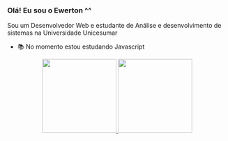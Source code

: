 ### Olá! Eu sou o Ewerton ^^

Sou um Desenvolvedor Web e estudante de Análise e desenvolvimento de sistemas na Universidade Unicesumar
- 📚 No momento estou estudando Javascript
<div align="center">
  <a href="https://github.com/Ewepn">
  <img height="170em" src="https://github-readme-stats.vercel.app/api?username=Ewepn&show_icons=true&theme=dracula&include_all_commits=true&count_private=true"/>
  <img height="170em" src="https://github-readme-stats.vercel.app/api/top-langs/?username=Ewepn&layout=compact&langs_count=7&theme=dracula"/>
</div>
